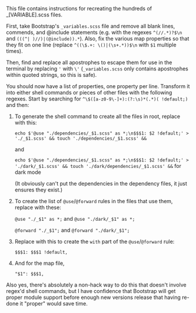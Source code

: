 This file contains instructions for recreating the hundreds of _[VARIABLE].scss files.

First, take Bootstrap's `_variables.scss` file and remove all blank lines, commends, and @include statements (e.g. with the regexes `^(//.*)?$\n` and `(((^| )//)|(@include)).*`). Also, fix the various map properties so that they fit on one line (replace `^((\$.+: \()|(\s+.*))$\n` with `$1` multiple times).

Then, find and replace all apostrophes to escape them for use in the terminal by replacing `'` with `\'` (`_variables.scss` only contains apostrophes within quoted strings, so this is safe).

You should now have a list of properties, one property per line.  Transform it into either shell commands or pieces of other files with the following regexes.  Start by searching for `^\$([a-z0-9\-]+):(?:\s)*(.*)( !default;)` and then:

1. To generate the shell command to create all the files in root, replace with this:

   `echo $'@use "./dependencies/_$1.scss" as *;\n$$$1: $2 !default;' > './_$1.scss' && touch './dependencies/_$1.scss' &&`

   and

   `echo $'@use "./dependencies/_$1.scss" as *;\n$$$1: $2 !default;' > './dark/_$1.scss' && touch './dark/dependencies/_$1.scss' &&` for dark mode
   
   (It obviously can't put the dependencies in the dependency files, it just ensures they exist.)


2. To create the list of `@use`/`@forward` rules in the files that use them, replace with these:

   `@use "./_$1" as *;` and `@use "./dark/_$1" as *;`
   
   `@forward "./_$1";` and `@forward "./dark/_$1";`

3. Replace with this to create the `with` part of the `@use`/`@forward` rule:

   `$$$1: $$$1 !default,`

4. And for the map file,

   `"$1": $$$1,`


Also yes, there's absolutely a non-hack way to do this that doesn't involve regex'd shell commands, but I have confidence that Bootstrap will get proper module support before enough new versions release that having re-done it "proper" would save time.
